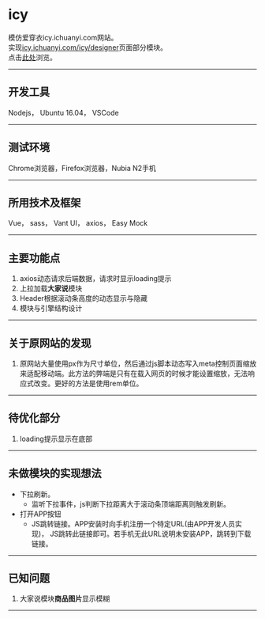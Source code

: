 # icy
模仿爱穿衣icy.ichuanyi.com网站。<br>
实现[icy.ichuanyi.com/icy/designer](icy.ichuanyi.com/icy/designer)页面部分模块。<br>
点击[此处](https://likedblack.github.io/icy/)浏览。
***

## 开发工具
Nodejs， Ubuntu 16.04， VSCode
***

## 测试环境
Chrome浏览器，Firefox浏览器，Nubia N2手机
***

## 所用技术及框架
Vue， sass， Vant UI， axios， Easy Mock
***

## 主要功能点
1. axios动态请求后端数据，请求时显示loading提示
2. 上拉加载**大家说**模块
3. Header根据滚动条高度的动态显示与隐藏
4. 模块与引擎结构设计
***

## 关于原网站的发现
1. 原网站大量使用px作为尺寸单位，然后通过js脚本动态写入meta控制页面缩放来适配移动端。此方法的弊端是只有在载入网页的时候才能设置缩放，无法响应式改变。更好的方法是使用rem单位。
***

## 待优化部分
1. loading提示显示在底部
***

## 未做模块的实现想法
+ 下拉刷新。
  * 监听下拉事件，js判断下拉距离大于滚动条顶端距离则触发刷新。
+ 打开APP按钮
  * JS跳转链接。APP安装时向手机注册一个特定URL(由APP开发人员实现)， JS跳转此链接即可。若手机无此URL说明未安装APP，跳转到下载链接。
***

## 已知问题
1. 大家说模块**商品图片**显示模糊
***
